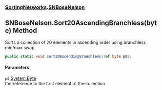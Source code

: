 ### [SortingNetworks](SortingNetworks.md 'SortingNetworks').[SNBoseNelson](SortingNetworks_SNBoseNelson.md 'SortingNetworks.SNBoseNelson')
## SNBoseNelson.Sort20AscendingBranchless(byte) Method
Sorts a collection of 20 elements in ascending order using branchless min/max swap.  
```csharp
public static void Sort20AscendingBranchless(ref byte p0);
```
#### Parameters
<a name='SortingNetworks_SNBoseNelson_Sort20AscendingBranchless(byte)_p0'></a>
`p0` [System.Byte](https://docs.microsoft.com/en-us/dotnet/api/System.Byte 'System.Byte')  
the reference to the first element of the collection
  
